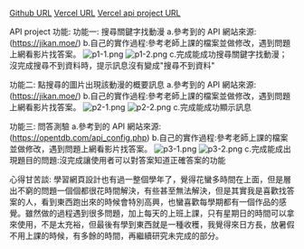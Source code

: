 [Github URL](https://github.com/211410039/1112-1N-js-demo-id)
[Vercel URL](https://1112-1-n-js-demo-211410039.vercel.app/)
[Vercel api project URL](https://1112-1-n-js-demo-211410039.vercel.app/#)

API project 功能:
功能一: 搜尋關鍵字找動漫
a.參考到的 API 網站來源:(https://jikan.moe/)
b.自己的實作過程:參考老師上課的檔案並做修改，遇到問題上網看影片找答案。
![p1-1.png](https://qmfqlvkbasosvmqhicrw.supabase.co/storage/v1/object/public/demo-39/md_img/p1-1.png?t=2023-06-11T15%3A33%3A55.170Z)
![p1-2.png](https://qmfqlvkbasosvmqhicrw.supabase.co/storage/v1/object/public/demo-39/md_img/p1-2.png?t=2023-06-11T15%3A33%3A55.170Z)
c.完成能成功搜尋關鍵字找動漫；沒完成搜尋不到資料時，提示訊息沒有變成"搜尋不到資料"

功能二: 點搜尋的圖片出現該動漫的概要訊息
a.參考到的 API 網站來源:(https://jikan.moe/)
b.自己的實作過程:參考老師上課的檔案並做修改，遇到問題上網看影片找答案。
![p2-1.png](https://qmfqlvkbasosvmqhicrw.supabase.co/storage/v1/object/public/demo-39/md_img/p2-1.png?t=2023-06-11T15%3A33%3A55.170Z)
![p2-2.png](https://qmfqlvkbasosvmqhicrw.supabase.co/storage/v1/object/public/demo-39/md_img/p2-2.png?t=2023-06-11T15%3A33%3A55.170Z)
c.完成能成功顯示訊息

功能三: 問答測驗
a.參考到的 API 網站來源:(https://opentdb.com/api_config.php)
b.自己的實作過程:參考老師上課的檔案並做修改，遇到問題上網看影片找答案。
![p3-1.png](https://qmfqlvkbasosvmqhicrw.supabase.co/storage/v1/object/public/demo-39/md_img/p3-1.png?t=2023-06-11T15%3A33%3A55.170Z)
![p3-2.png](https://qmfqlvkbasosvmqhicrw.supabase.co/storage/v1/object/public/demo-39/md_img/p3-2.png?t=2023-06-11T15%3A33%3A55.170Z)
c.完成能成出現題目的問題:沒完成讓使用者可以對答案知道正確答案的功能

心得甘苦談:
  學習網頁設計也有過一整個學年了，覺得花蠻多時間在上面，但是層出不窮的問題一個個都很花時間解決，有些甚至無法解決，但是其實我是喜歡找答案的人，看到東西跑出來的時候會特別高興，也蠻喜歡每學期都有一個作品的感覺。雖然做的過程遇到很多問題，加上每天的上班上課，只有星期日的時間可以拿來使用，不是太充裕，但最後有學到東西就是一種收穫，我覺得來日方長，放暑假不用上課的時候，有多餘的時間，再繼續研究未完成的部分。


